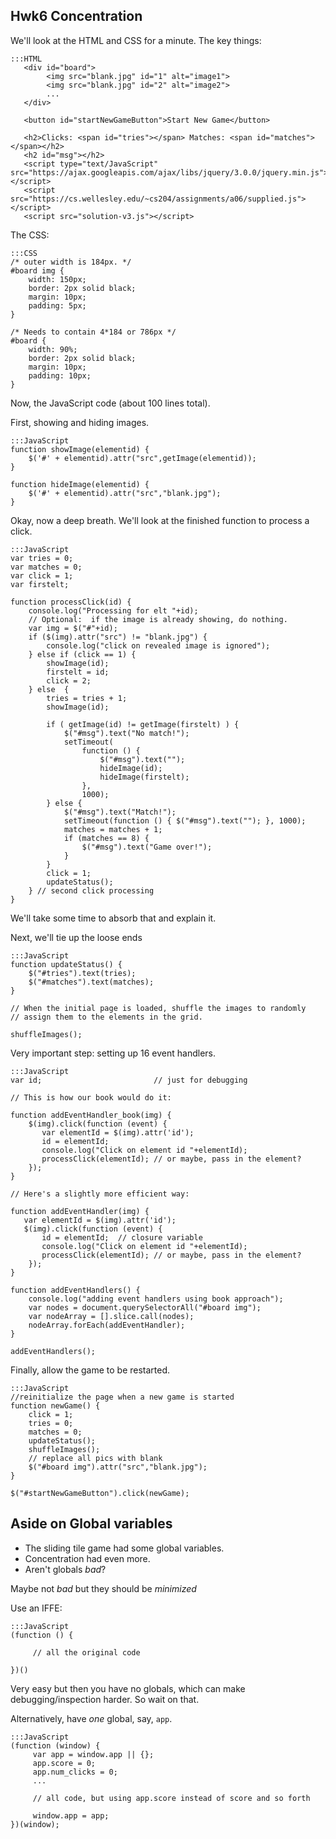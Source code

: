 ## Hwk6 Concentration

We'll look at the HTML and CSS for a minute. The key things:

```
:::HTML
   <div id="board">
        <img src="blank.jpg" id="1" alt="image1">
        <img src="blank.jpg" id="2" alt="image2">
        ...
   </div>

   <button id="startNewGameButton">Start New Game</button>

   <h2>Clicks: <span id="tries"></span> Matches: <span id="matches"></span></h2>
   <h2 id="msg"></h2>
   <script type="text/JavaScript" src="https://ajax.googleapis.com/ajax/libs/jquery/3.0.0/jquery.min.js"></script>
   <script src="https://cs.wellesley.edu/~cs204/assignments/a06/supplied.js"></script>
   <script src="solution-v3.js"></script>
```

The CSS:

```
:::CSS
/* outer width is 184px. */
#board img {
    width: 150px;
	border: 2px solid black;
	margin: 10px;
	padding: 5px;
}

/* Needs to contain 4*184 or 786px */
#board {
    width: 90%;
	border: 2px solid black;
	margin: 10px;
	padding: 10px;
}
```

Now, the JavaScript code (about 100 lines total).

First, showing and hiding images.


```
:::JavaScript
function showImage(elementid) {
    $('#' + elementid).attr("src",getImage(elementid));
} 
 
function hideImage(elementid) {
    $('#' + elementid).attr("src","blank.jpg");
} 
```

Okay, now a deep breath. We'll look at the finished function to process a
click.
 
```
:::JavaScript
var tries = 0;
var matches = 0;
var click = 1;
var firstelt;

function processClick(id) {
    console.log("Processing for elt "+id);
    // Optional:  if the image is already showing, do nothing.
    var img = $("#"+id);
    if ($(img).attr("src") != "blank.jpg") {
        console.log("click on revealed image is ignored");
    } else if (click == 1) { 
        showImage(id);
        firstelt = id;
        click = 2;
    } else  {
        tries = tries + 1;
        showImage(id);
        
        if ( getImage(id) != getImage(firstelt) ) {
            $("#msg").text("No match!");
            setTimeout(
                function () {
                    $("#msg").text("");
                    hideImage(id);  
                    hideImage(firstelt);
                }, 
                1000);
        } else {
            $("#msg").text("Match!");
            setTimeout(function () { $("#msg").text(""); }, 1000);
            matches = matches + 1;
            if (matches == 8) {
                $("#msg").text("Game over!");
            }
        }
        click = 1;
        updateStatus();
    } // second click processing
}
```

We'll take some time to absorb that and explain it.

Next, we'll tie up the loose ends
 
```
:::JavaScript
function updateStatus() {
    $("#tries").text(tries);
    $("#matches").text(matches);
}
 
// When the initial page is loaded, shuffle the images to randomly
// assign them to the elements in the grid.  

shuffleImages();
```

Very important step: setting up 16 event handlers.

```
:::JavaScript
var id;                         // just for debugging

// This is how our book would do it:

function addEventHandler_book(img) {
    $(img).click(function (event) {
       var elementId = $(img).attr('id');
       id = elementId;
       console.log("Click on element id "+elementId);
       processClick(elementId); // or maybe, pass in the element?
    });
}

// Here's a slightly more efficient way:

function addEventHandler(img) {
   var elementId = $(img).attr('id');
   $(img).click(function (event) {
       id = elementId;  // closure variable
       console.log("Click on element id "+elementId);
       processClick(elementId); // or maybe, pass in the element?
    });
}

function addEventHandlers() {
    console.log("adding event handlers using book approach");
    var nodes = document.querySelectorAll("#board img");
    var nodeArray = [].slice.call(nodes);
    nodeArray.forEach(addEventHandler);
}

addEventHandlers();
```

Finally, allow the game to be restarted.

```
:::JavaScript
//reinitialize the page when a new game is started
function newGame() {
    click = 1;
    tries = 0;
    matches = 0;
    updateStatus();
    shuffleImages();
    // replace all pics with blank
    $("#board img").attr("src","blank.jpg");
}

$("#startNewGameButton").click(newGame);
```

## Aside on Global variables

* The sliding tile game had some global variables.
* Concentration had even more.
* Aren't globals *bad*?

Maybe not *bad* but they should be *minimized*

Use an IFFE:

```
:::JavaScript
(function () {

     // all the original code

})()     
```

Very easy but then you have no globals, which can make
debugging/inspection harder.  So wait on that.

Alternatively, have *one* global, say, `app`.

```
:::JavaScript
(function (window) {
     var app = window.app || {};
     app.score = 0;
     app.num_clicks = 0;
     ...

     // all code, but using app.score instead of score and so forth

     window.app = app;
})(window);
```

